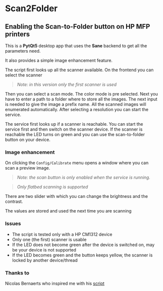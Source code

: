 # Scan2Folder

## Enabling the Scan-to-Folder button on HP MFP printers


This is a **PytQt5** desktop app that uses the **Sane** backend to get all the parameters need.

It also provides a simple image enhancement feature.

The script first looks up all the scanner available.
On the frontend you can select the scanner

>*Note: in this version only the first scanner is used*

Then you can select a scan mode. The color mode is pre selected.
Next you have to enter a path to a folder where to store all the images.
The next input is needed to give the image a prefix name. All the scanned images will enumerated automatically.
After selecting a resolution you can start the service.

The service first looks up if a scanner is reachable.
You can start the service first and then switch on the scanner device.
If the scanner is reachable the LED turns on green and you can use the scan-to-folder button on your device.

### Image enhancement

On clicking the `Config/Calibrate` menu opens a window where you can scan a preview image.

>*Note: the scan button is only enabled when the service is running.*

>*Only flatbed scanning is supported*

There are two slider with which you can change the brightness and the contrast.

The values are stored and used the next time you are scanning

### Issues

* The script is tested only with a HP CM1312 device
* Only one (the first) scanner is usable
* If the LED does not become green after the device is switched on, may be your device is not supported
* If the LED becomes green and the button keeps yellow, the scanner is locked by another device/thread

### Thanks to

Nicolas Bernaerts who inspired me with his [script](http://www.bernaerts-nicolas.fr/linux/74-ubuntu/264-ubuntu-hp-mfp-scanner-scantofolder)
